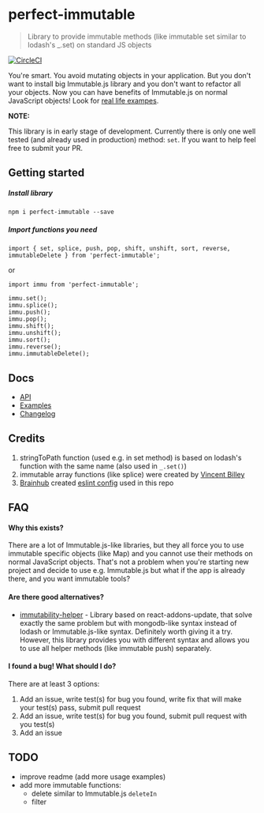 # perfect-immutable
> Library to provide immutable methods (like immutable set similar to lodash's _.set) on standard JS objects

[![CircleCI](https://circleci.com/gh/Lukasz-pluszczewski/perfect-immutable.svg?style=svg)](https://circleci.com/gh/Lukasz-pluszczewski/perfect-immutable)

You're smart. You avoid mutating objects in your application. But you don't want to install big Immutable.js library and you don't want to refactor all your objects. Now you can have benefits of Immutable.js on normal JavaScript objects! Look for [real life exampes](docs/EXAMPLES.md).

**NOTE:**

This library is in early stage of development. Currently there is only one well tested (and already used in production) method: `set`. If you want to help feel free to submit your PR.

## Getting started
##### Install library
`npm i perfect-immutable --save`

##### Import functions you need
```
import { set, splice, push, pop, shift, unshift, sort, reverse, immutableDelete } from 'perfect-immutable';
```
or
```
import immu from 'perfect-immutable';

immu.set();
immu.splice();
immu.push();
immu.pop();
immu.shift();
immu.unshift();
immu.sort();
immu.reverse();
immu.immutableDelete();
```

## Docs
- [API](docs/API.md)
- [Examples](docs/EXAMPLES.md)
- [Changelog](docs/CHANGELOG.md)

## Credits
1. stringToPath function (used e.g. in set method) is based on lodash's function with the same name (also used in `_.set()`)
2. immutable array functions (like splice) were created by [Vincent Billey](https://vincent.billey.me/)
3. [Brainhub](https://brainhub.eu/) created [eslint config](https://github.com/adam-golab/eslint-config-brainhub) used in this repo

## FAQ
#### Why this exists?
There are a lot of Immutable.js-like libraries, but they all force you to use immutable specific objects (like Map) and you cannot use their methods on normal JavaScript objects. That's not a problem when you're starting new project and decide to use e.g. Immutable.js but what if the app is already there, and you want immutable tools?

#### Are there good alternatives?
- [immutability-helper](https://github.com/kolodny/immutability-helper) - Library based on react-addons-update, that solve exactly the same problem but with mongodb-like syntax instead of lodash or Immutable.js-like syntax. Definitely worth giving it a try. However, this library provides you with different syntax and allows you to use all helper methods (like immutable push) separately.

#### I found a bug! What should I do?
There are at least 3 options:
1. Add an issue, write test(s) for bug you found, write fix that will make your test(s) pass, submit pull request
2. Add an issue, write test(s) for bug you found, submit pull request with you test(s)
3. Add an issue

## TODO
- improve readme (add more usage examples)
- add more immutable functions:
  - delete similar to Immutable.js `deleteIn`
  - filter